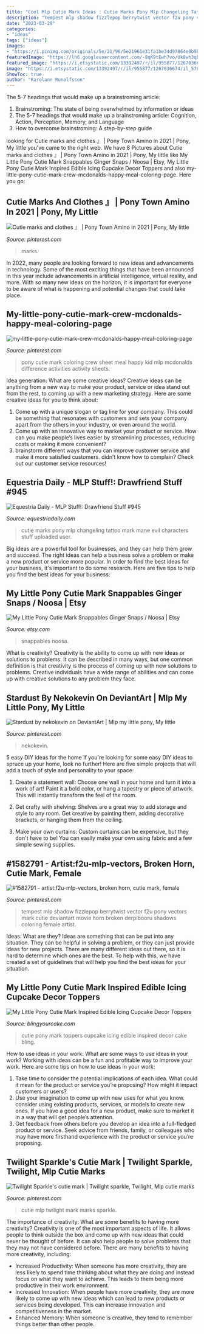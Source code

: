 ```yaml
---
title: "Cool Mlp Cutie Mark Ideas : Cutie Marks Pony Mlp Changeling Tattoo Mark Mane Evil Characters Stuff Uploaded User"
description: "Tempest mlp shadow fizzlepop berrytwist vector f2u pony vectors mark cutie deviantart movie horn broken derpibooru shadows coloring female artist"
date: "2023-03-29"
categories:
- "ideas"
tags: ["ideas"]
images:
- "https://i.pinimg.com/originals/5e/21/96/5e21961e31fa1be34d97864e0b9bcd8a.jpg"
featuredImage: "https://lh6.googleusercontent.com/-8qK9tEwh7vo/Uk8wh3qbnDI/AAAAAAAAzQI/JIN9uNqoiEw/s1600/SpookyMarks.png"
featured_image: "https://i.etsystatic.com/13392497/r/il/955877/1267036674/il_570xN.1267036674_suaw.jpg"
image: "https://i.etsystatic.com/13392497/r/il/955877/1267036674/il_570xN.1267036674_suaw.jpg"
ShowToc: true
author: "Karolann Runolfsson"
---
```



The 5-7 headings that would make up a brainstroming article:
1. Brainstroming: The state of being overwhelmed by information or ideas
2. The 5-7 headings that would make up a brainstroming article: Cognition, Action, Perception, Memory, and Language
3. How to overcome brainstroming: A step-by-step guide

	

		
looking for Cutie marks and clothes 』 | Pony Town Amino in 2021 | Pony, My little you've came to the right web. We have 8 Pictures about Cutie marks and clothes 』 | Pony Town Amino in 2021 | Pony, My little like My Little Pony Cutie Mark Snappables Ginger Snaps / Noosa | Etsy, My Little Pony Cutie Mark Inspired Edible Icing Cupcake Decor Toppers and also my-little-pony-cutie-mark-crew-mcdonalds-happy-meal-coloring-page. Here you go:
		
    
## Cutie Marks And Clothes 』 | Pony Town Amino In 2021 | Pony, My Little

<img loading=lazy src="https://i.pinimg.com/736x/c9/55/9a/c9559a2a5576e1cf7c68d337466c83d1.jpg" onerror="this.onerror=null;this.src='https://tse4.mm.bing.net/th?id=OIP.J1dkHuMBS2t3dcIKJ7pr0wHaHZ&amp;pid=15.1';" alt="Cutie marks and clothes 』 | Pony Town Amino in 2021 | Pony, My little">

_Source: pinterest.com_

>marks. 

	

In 2022, many people are looking forward to new ideas and advancements in technology. Some of the most exciting things that have been announced in this year include advancements in artificial intelligence, virtual reality, and more. With so many new ideas on the horizon, it is important for everyone to be aware of what is happening and potential changes that could take place.

    
## My-little-pony-cutie-mark-crew-mcdonalds-happy-meal-coloring-page

<img loading=lazy src="https://i.pinimg.com/originals/5e/21/96/5e21961e31fa1be34d97864e0b9bcd8a.jpg" onerror="this.onerror=null;this.src='https://tse4.mm.bing.net/th?id=OIP.oCeY1uggSiOB7vH2BYdaKQHaJl&amp;pid=15.1';" alt="my-little-pony-cutie-mark-crew-mcdonalds-happy-meal-coloring-page">

_Source: pinterest.com_

>pony cutie mark coloring crew sheet meal happy kid mlp mcdonalds difference activities activity sheets. 

	

Idea generation: What are some creative ideas?
Creative ideas can be anything from a new way to make your product, service or idea stand out from the rest, to coming up with a new marketing strategy. Here are some creative ideas for you to think about: 
1. Come up with a unique slogan or tag line for your company. This could be something that resonates with customers and sets your company apart from the others in your industry, or even around the world. 
2. Come up with an innovative way to market your product or service. How can you make people’s lives easier by streamlining processes, reducing costs or making it more convenient? 
3. brainstorm different ways that you can improve customer service and make it more satisfied customers. didn’t know how to complain? Check out our customer service resources! 

    
## Equestria Daily - MLP Stuff!: Drawfriend Stuff #945

<img loading=lazy src="https://lh6.googleusercontent.com/-8qK9tEwh7vo/Uk8wh3qbnDI/AAAAAAAAzQI/JIN9uNqoiEw/s1600/SpookyMarks.png" onerror="this.onerror=null;this.src='https://tse2.mm.bing.net/th?id=OIP._wUEXRrcTM_5YpzGZftmmwHaGX&amp;pid=15.1';" alt="Equestria Daily - MLP Stuff!: Drawfriend Stuff #945">

_Source: equestriadaily.com_

>cutie marks pony mlp changeling tattoo mark mane evil characters stuff uploaded user. 

	

Big ideas are a powerful tool for businesses, and they can help them grow and succeed. The right ideas can help a business solve a problem or make a new product or service more popular. In order to find the best ideas for your business, it's important to do some research. Here are five tips to help you find the best ideas for your business:

    
## My Little Pony Cutie Mark Snappables Ginger Snaps / Noosa | Etsy

<img loading=lazy src="https://i.etsystatic.com/13392497/r/il/955877/1267036674/il_570xN.1267036674_suaw.jpg" onerror="this.onerror=null;this.src='https://tse4.mm.bing.net/th?id=OIP.W4zgbVxhBFD4El4qSSCG1AHaHa&amp;pid=15.1';" alt="My Little Pony Cutie Mark Snappables Ginger Snaps / Noosa | Etsy">

_Source: etsy.com_

>snappables noosa. 

	

What is creativity?
Creativity is the ability to come up with new ideas or solutions to problems. It can be described in many ways, but one common definition is that creativity is the process of coming up with new solutions to problems. Creative individuals have a wide range of abilities and can come up with creative solutions to any problem they face.

    
## Stardust By Nekokevin On DeviantArt | Mlp My Little Pony, My Little

<img loading=lazy src="https://i.pinimg.com/736x/a0/ce/8b/a0ce8b819e39d160fdcf826de432d59f--beka-pony.jpg" onerror="this.onerror=null;this.src='https://tse1.mm.bing.net/th?id=OIP.azi3blHqtTfk-4tHVjyTjgHaLX&amp;pid=15.1';" alt="Stardust by nekokevin on DeviantArt | Mlp my little pony, My little">

_Source: pinterest.com_

>nekokevin. 

	

5 easy DIY ideas for the home
If you're looking for some easy DIY ideas to spruce up your home, look no further! Here are five simple projects that will add a touch of style and personality to your space:
1. Create a statement wall: Choose one wall in your home and turn it into a work of art! Paint it a bold color, or hang a tapestry or piece of artwork. This will instantly transform the feel of the room.

2. Get crafty with shelving: Shelves are a great way to add storage and style to any room. Get creative by painting them, adding decorative brackets, or hanging them from the ceiling.

3. Make your own curtains: Custom curtains can be expensive, but they don't have to be! You can easily make your own using fabric and a few simple sewing supplies.


    
## #1582791 - Artist:f2u-mlp-vectors, Broken Horn, Cutie Mark, Female

<img loading=lazy src="https://i.pinimg.com/736x/3f/46/57/3f46571e2173a5b9fda77102fdc9b693.jpg?b=t" onerror="this.onerror=null;this.src='https://tse2.mm.bing.net/th?id=OIP.CijmpZOZ4RJY0krhp_JrzQHaIw&amp;pid=15.1';" alt="#1582791 - artist:f2u-mlp-vectors, broken horn, cutie mark, female">

_Source: pinterest.com_

>tempest mlp shadow fizzlepop berrytwist vector f2u pony vectors mark cutie deviantart movie horn broken derpibooru shadows coloring female artist. 

	

Ideas: What are they?
Ideas are something that can be put into any situation. They can be helpful in solving a problem, or they can just provide ideas for new projects. There are many different ideas out there, so it is hard to determine which ones are the best. To help with this, we have created a set of guidelines that will help you find the best ideas for your situation.

    
## My Little Pony Cutie Mark Inspired Edible Icing Cupcake Decor Toppers

<img loading=lazy src="https://cdn.shopify.com/s/files/1/0789/4537/products/MLP16C_ASST_PIC_copy_grande.jpg?v=1429321786" onerror="this.onerror=null;this.src='https://tse4.mm.bing.net/th?id=OIP.kg005voaqSCc_kk06xTADwHaEF&amp;pid=15.1';" alt="My Little Pony Cutie Mark Inspired Edible Icing Cupcake Decor Toppers">

_Source: blingyourcake.com_

>cutie pony mark toppers cupcake icing edible inspired decor cake bling. 

	

How to use ideas in your work: What are some ways to use ideas in your work?
Working with ideas can be a fun and profitable way to improve your work. Here are some tips on how to use ideas in your work: 
1. Take time to consider the potential implications of each idea. What could it mean for the product or service you’re proposing? How might it impact customers or users? 
2. Use your imagination to come up with new uses for what you know. consider using existing products, services, or models to create new ones. If you have a good idea for a new product, make sure to market it in a way that will get people’s attention. 
3. Get feedback from others before you develop an idea into a full-fledged product or service. Seek advice from friends, family, or colleagues who may have more firsthand experience with the product or service you’re proposing.

    
## Twilight Sparkle&#039;s Cutie Mark | Twilight Sparkle, Twilight, Mlp Cutie Marks

<img loading=lazy src="https://i.pinimg.com/originals/cc/2e/99/cc2e9946c9f031f560aa54ba149fa1dd.jpg" onerror="this.onerror=null;this.src='https://tse1.mm.bing.net/th?id=OIP.CpN1oVNkgOMdbZ46vletdwHaJ9&amp;pid=15.1';" alt="Twilight Sparkle&#039;s cutie mark | Twilight sparkle, Twilight, Mlp cutie marks">

_Source: pinterest.com_

>cutie mlp twilight mark marks sparkle. 

	

The importance of creativity: What are some benefits to having more creativity?
Creativity is one of the most important aspects of life. It allows people to think outside the box and come up with new ideas that could never be thought of before. It can also help people to solve problems that they may not have considered before. There are many benefits to having more creativity, including: 
- Increased Productivity: When someone has more creativity, they are less likely to spend time thinking about what they are doing and instead focus on what they want to achieve. This leads to them being more productive in their work environment. 
- Increased Innovation: When people have more creativity, they are more likely to come up with new ideas which can lead to new products or services being developed. This can increase innovation and competitiveness in the market. 
- Enhanced Memory: When someone is creative, they tend to remember things better than other people.

